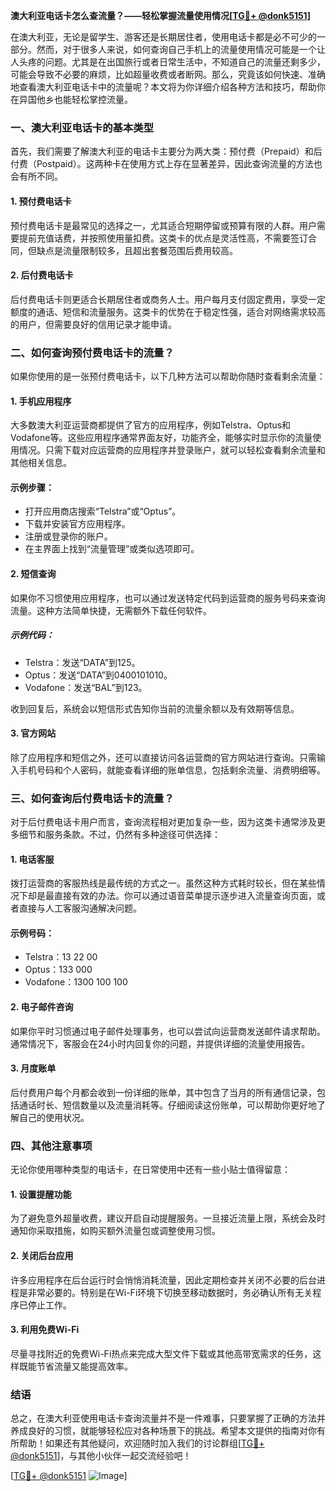**澳大利亚电话卡怎么查流量？——轻松掌握流量使用情况[[TG💪+ @donk5151](https://t.me/s/donk5151)]**

在澳大利亚，无论是留学生、游客还是长期居住者，使用电话卡都是必不可少的一部分。然而，对于很多人来说，如何查询自己手机上的流量使用情况可能是一个让人头疼的问题。尤其是在出国旅行或者日常生活中，不知道自己的流量还剩多少，可能会导致不必要的麻烦，比如超量收费或者断网。那么，究竟该如何快速、准确地查看澳大利亚电话卡中的流量呢？本文将为你详细介绍各种方法和技巧，帮助你在异国他乡也能轻松掌控流量。

### 一、澳大利亚电话卡的基本类型

首先，我们需要了解澳大利亚的电话卡主要分为两大类：预付费（Prepaid）和后付费（Postpaid）。这两种卡在使用方式上存在显著差异，因此查询流量的方法也会有所不同。

#### 1. 预付费电话卡
预付费电话卡是最常见的选择之一，尤其适合短期停留或预算有限的人群。用户需要提前充值话费，并按照使用量扣费。这类卡的优点是灵活性高，不需要签订合同，但缺点是流量限制较多，且超出套餐范围后费用较高。

#### 2. 后付费电话卡
后付费电话卡则更适合长期居住者或商务人士。用户每月支付固定费用，享受一定额度的通话、短信和流量服务。这类卡的优势在于稳定性强，适合对网络需求较高的用户，但需要良好的信用记录才能申请。

### 二、如何查询预付费电话卡的流量？

如果你使用的是一张预付费电话卡，以下几种方法可以帮助你随时查看剩余流量：

#### 1. 手机应用程序
大多数澳大利亚运营商都提供了官方的应用程序，例如Telstra、Optus和Vodafone等。这些应用程序通常界面友好，功能齐全，能够实时显示你的流量使用情况。只需下载对应运营商的应用程序并登录账户，就可以轻松查看剩余流量和其他相关信息。

#### 示例步骤：
- 打开应用商店搜索“Telstra”或“Optus”。
- 下载并安装官方应用程序。
- 注册或登录你的账户。
- 在主界面上找到“流量管理”或类似选项即可。

#### 2. 短信查询
如果你不习惯使用应用程序，也可以通过发送特定代码到运营商的服务号码来查询流量。这种方法简单快捷，无需额外下载任何软件。

##### 示例代码：
- Telstra：发送“DATA”到125。
- Optus：发送“DATA”到0400101010。
- Vodafone：发送“BAL”到123。

收到回复后，系统会以短信形式告知你当前的流量余额以及有效期等信息。

#### 3. 官方网站
除了应用程序和短信之外，还可以直接访问各运营商的官方网站进行查询。只需输入手机号码和个人密码，就能查看详细的账单信息，包括剩余流量、消费明细等。

### 三、如何查询后付费电话卡的流量？

对于后付费电话卡用户而言，查询流程相对更加复杂一些，因为这类卡通常涉及更多细节和服务条款。不过，仍然有多种途径可供选择：

#### 1. 电话客服
拨打运营商的客服热线是最传统的方式之一。虽然这种方式耗时较长，但在某些情况下却是最直接有效的办法。你可以通过语音菜单提示逐步进入流量查询页面，或者直接与人工客服沟通解决问题。

#### 示例号码：
- Telstra：13 22 00
- Optus：133 000
- Vodafone：1300 100 100

#### 2. 电子邮件咨询
如果你平时习惯通过电子邮件处理事务，也可以尝试向运营商发送邮件请求帮助。通常情况下，客服会在24小时内回复你的问题，并提供详细的流量使用报告。

#### 3. 月度账单
后付费用户每个月都会收到一份详细的账单，其中包含了当月的所有通信记录，包括通话时长、短信数量以及流量消耗等。仔细阅读这份账单，可以帮助你更好地了解自己的使用状况。

### 四、其他注意事项

无论你使用哪种类型的电话卡，在日常使用中还有一些小贴士值得留意：

#### 1. 设置提醒功能
为了避免意外超量收费，建议开启自动提醒服务。一旦接近流量上限，系统会及时通知你采取措施，如购买额外流量包或调整使用习惯。

#### 2. 关闭后台应用
许多应用程序在后台运行时会悄悄消耗流量，因此定期检查并关闭不必要的后台进程是非常必要的。特别是在Wi-Fi环境下切换至移动数据时，务必确认所有无关程序已停止工作。

#### 3. 利用免费Wi-Fi
尽量寻找附近的免费Wi-Fi热点来完成大型文件下载或其他高带宽需求的任务，这样既能节省流量又能提高效率。

### 结语

总之，在澳大利亚使用电话卡查询流量并不是一件难事，只要掌握了正确的方法并养成良好的习惯，就能够轻松应对各种场景下的挑战。希望本文提供的指南对你有所帮助！如果还有其他疑问，欢迎随时加入我们的讨论群组[[TG💪+ @donk5151](https://t.me/s/donk5151)]，与其他小伙伴一起交流经验吧！

[[TG💪+ @donk5151](https://t.me/s/donk5151) ![Image](https://i.postimg.cc/rwNCRYN7/Snipaste-2025-04-30-17-27-05.png)]